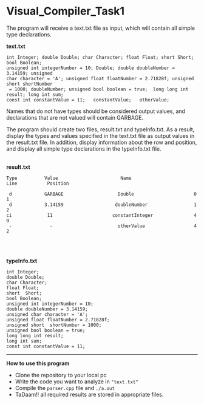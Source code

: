 # Visual_Compiler_Task1
The program will receive a text.txt file as input, which will contain all simple type declarations.

**text.txt**
````
int Integer; double Double; char Character; float Float; short Short; bool Boolean;
unsigned int integerNumber = 10; Double; double doubleNumber = 3.14159; unsigned
char character = 'A'; unsigned float floatNumber = 2.71828f; unsigned short shortNumber
 = 1000; doubleNumber; unsigned bool boolean = true;  long long int result; long int sum;
const int constantValue = 11;   constantValue;   otherValue;
````

Names that do not have types should be considered output values, and declarations that are not valued will contain GARBAGE.

The program should create two files, result.txt and typeInfo.txt. As a result, display the types and values specified in the text.txt file as output values in the result.txt file. In addition, display information about the row and position, and display all simple type declarations in the typeInfo.txt file.
<br>
<br>

**result.txt** 
````
Type          Value                       Name                      Line           Position     

 d            GARBAGE                    Double                      0                1
 d            3.14159                   doubleNumber                 1                2
ci             11                      constantInteger               4                0
 -              -                        otherValue                  4                2
````

<br>
<br>

**typeInfo.txt**
`````
int Integer;
double Double;
char Character;
float Float;
short  Short;
bool Boolean;
unsigned int integerNumber = 10; 
double doubleNumber = 3.14159; 
unsigned char character = 'A'; 
unsigned float floatNumber = 2.71828f; 
unsigned short  shortNumber = 1000; 
unsigned bool boolean = true; 
long long int result;
long int sum;
const int constantValue = 11;
`````

---------
**How to use this program** <br>
* Clone the repository to your local pc
* Write the code you want to analyze in ``"text.txt"``
* Compile the ``parser.cpp`` file and ``./a.out``
* TaDaam!! all required results are stored in appropriate files.
